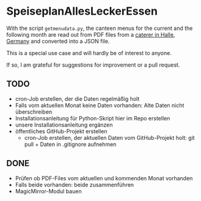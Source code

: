 # SpeiseplanAllesLeckerEssen

With the script `getmenudata.py`, the canteen menus for the current and the following month are read out from PDF files from a [caterer in Halle, Germany](https://www.alles-lecker-essen.de) and converted into a JSON file.

This is a special use case and will hardly be of interest to anyone.

If so, I am grateful for suggestions for improvement or a pull request.

## TODO
- cron-Job erstellen, der die Daten regelmäßig holt
- Falls vom aktuellen Monat keine Daten vorhanden: Alte Daten nicht überschreiben
- Installationsanleitung für Python-Skript hier im Repo erstellen
- unsere Installationsanleitung ergänzen
- öffentliches GitHub-Projekt erstellen
  - cron-Job erstellen, der aktuellen Daten vom GitHub-Projekt holt: git pull + Daten in .gitignore aufnehmen

## DONE
- Prüfen ob PDF-Files vom aktuellen und kommenden Monat vorhanden
- Falls beide vorhanden: beide zusammenführen
- MagicMirror-Modul bauen
